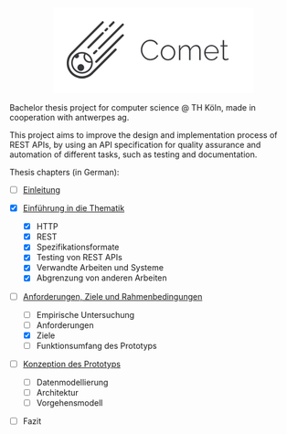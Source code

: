 <p align="center"><img src="/comet.png" alt="Comet"></p>

Bachelor thesis project for computer science @ TH Köln, made in cooperation with antwerpes ag.

This project aims to improve the design and implementation process of REST APIs, by using an API specification for quality assurance and automation of different tasks, such as testing and documentation.

Thesis chapters (in German):  
- [ ] [Einleitung](https://github.com/chiiya/comet-docs/blob/master/introduction/introduction.pdf)  
- [x] [Einführung in die Thematik](https://github.com/chiiya/comet-docs/blob/master/chapter-1/chapter-1.pdf)
  - [x] HTTP
  - [x] REST
  - [x] Spezifikationsformate
  - [x] Testing von REST APIs
  - [x] Verwandte Arbeiten und Systeme
  - [x] Abgrenzung von anderen Arbeiten
- [ ] [Anforderungen, Ziele und Rahmenbedingungen](https://github.com/chiiya/comet-docs/blob/master/chapter-2/chapter-2.pdf)
  - [ ] Empirische Untersuchung
  - [ ] Anforderungen
  - [x] Ziele
  - [ ] Funktionsumfang des Prototyps
- [ ] [Konzeption des Prototyps](https://github.com/chiiya/comet-docs/blob/master/chapter-3/chapter-3.pdf)
  - [ ] Datenmodellierung
  - [ ] Architektur
  - [ ] Vorgehensmodell
- [ ] Fazit

